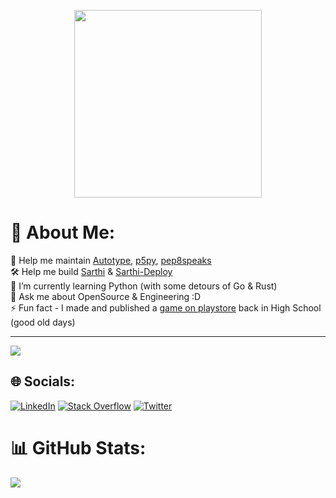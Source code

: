 <p align='center'>
<img src='https://github.com/tushar5526/tushar5526/assets/30565750/fbd506db-53d1-4eb0-933f-3173df77140b' width=300>

</p>


# 💫 About Me:
 👯 Help me maintain [Autotype](https://github.com/tushar5526/Autotype), [p5py](https://github.com/p5py/p5), [pep8speaks](https://github.com/pep8speaks-org/pep8speaks) 
 <br>🛠️ Help me build [Sarthi](https://github.com/tushar5526/sarthi) & [Sarthi-Deploy](https://github.com/tushar5526/sarthi-deploy)
 <br>🌱 I’m currently learning Python (with some detours of Go & Rust)
 <br>💬 Ask me about OpenSource & Engineering :D
 <br>⚡ Fun fact - I made and published a [game on playstore](https://play.google.com/store/apps/details?id=com.DivergentGames.MissilesGo) back in High School (good old days)

---

![](https://komarev.com/ghpvc/?username=tushar5526)

## 🌐 Socials:
[![LinkedIn](https://img.shields.io/badge/LinkedIn-%230077B5.svg?logo=linkedin&logoColor=white)](https://linkedin.com/in/tushar55) [![Stack Overflow](https://img.shields.io/badge/-Stackoverflow-FE7A16?logo=stack-overflow&logoColor=white)](https://stackoverflow.com/users/12409303) [![Twitter](https://img.shields.io/badge/Twitter-%231DA1F2.svg?logo=Twitter&logoColor=white)](https://twitter.com/tushar5526) 


# 📊 GitHub Stats:
![](https://github-readme-stats.vercel.app/api?username=tushar5526&theme=radical&hide_border=true&include_all_commits=true&count_private=true)<br/>

<!-- 

# 💻 Tech Stack:
![JavaScript](https://img.shields.io/badge/javascript-%23323330.svg?style=for-the-badge&logo=javascript&logoColor=%23F7DF1E) ![Docker](https://img.shields.io/badge/docker-%230db7ed.svg?style=for-the-badge&logo=docker&logoColor=white) ![Nginx](https://img.shields.io/badge/nginx-%23009639.svg?style=for-the-badge&logo=nginx&logoColor=white) ![Jenkins](https://img.shields.io/badge/jenkins-%232C5263.svg?style=for-the-badge&logo=jenkins&logoColor=white) ![NestJS](https://img.shields.io/badge/nestjs-%23E0234E.svg?style=for-the-badge&logo=nestjs&logoColor=white) ![Postgres](https://img.shields.io/badge/postgres-%23316192.svg?style=for-the-badge&logo=postgresql&logoColor=white) ![LINUX](https://img.shields.io/badge/Linux-FCC624?style=for-the-badge&logo=linux&logoColor=black) ![Python](https://img.shields.io/badge/python-3670A0?style=for-the-badge&logo=python&logoColor=ffdd54)
![](https://github-readme-streak-stats.herokuapp.com/?user=tushar5526&theme=radical&hide_border=true)<br/>
![](https://github-readme-stats.vercel.app/api/top-langs/?username=tushar5526&theme=radical&hide_border=true&include_all_commits=true&count_private=true&layout=compact)

## 🏆 GitHub Trophies
![](https://github-profile-trophy.vercel.app/?username=tushar5526&theme=radical&no-frame=true&no-bg=true&margin-w=4)

### ✍️ Random Dev Quote
![](https://quotes-github-readme.vercel.app/api?type=horizontal&theme=radical)

### 🔝 Top Contributed Repo
![](https://github-contributor-stats.vercel.app/api?username=tushar5526&limit=5&theme=dracula&combine_all_yearly_contributions=true)
-->

<!-- Proudly created with GPRM ( https://gprm.itsvg.in ) -->
